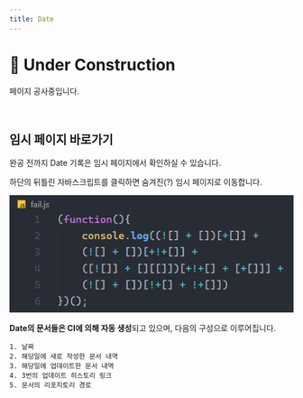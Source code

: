 ```yaml
---
title: Date
---
```


# 🚧 Under Construction
페이지 공사중입니다.

<br />

## 임시 페이지 바로가기
완공 전까지 Date 기록은 임시 페이지에서 확인하실 수 있습니다.

하단의 뒤틀린 자바스크립트를 클릭하면 숨겨진(?) 임시 페이지로 이동합니다.

[![fail](../../static/img/date/fail.png)](date-tmp/2021/11/2021-11-04)

**Date의 문서들은 CI에 의해 자동 생성**되고 있으며, 다음의 구성으로 이루어집니다.
```
1. 날짜
2. 해당일에 새로 작성한 문서 내역
3. 해당일에 업데이트한 문서 내역
4. 3번의 업데이트 히스토리 링크
5. 문서의 리포지토리 경로
```